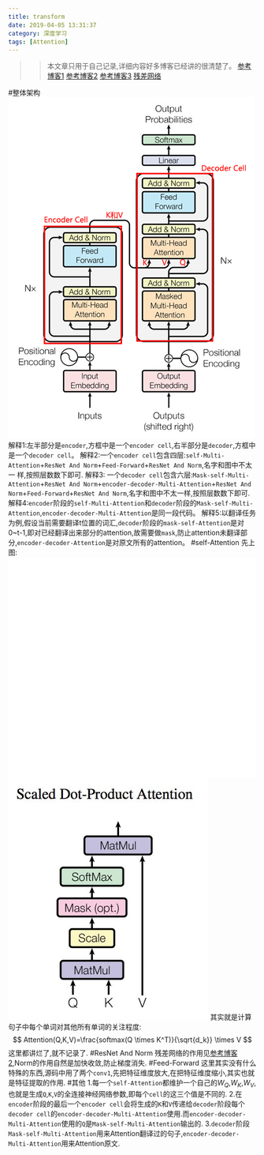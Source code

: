 ```yaml
---
title: transform
date: 2019-04-05 13:31:37
category: 深度学习
tags: [Attention]
---
```

>>本文章只用于自己记录,详细内容好多博客已经讲的很清楚了。
[参考博客1](https://jalammar.github.io/illustrated-transformer/)
[参考博客2](https://zhuanlan.zhihu.com/p/47282410?utm_source=wechat_session&utm_medium=social&s_r=0)
[参考博客3](https://blog.csdn.net/yiyele/article/details/81913031)
[残差网络](https://www.jianshu.com/p/e58437f39f65)

#整体架构
![](/img/transform2.jpg)
解释1:左半部分是`encoder`,方框中是一个`encoder cell`,右半部分是`decoder`,方框中是一个`decoder cell`。
解释2:一个`encoder cell`包含四层:`self-Multi-Attention`+`ResNet And Norm`+`Feed-Forward`+`ResNet And Norm`,名字和图中不太一
样,按照层数数下即可.
解释3: 一个`decoder cell`包含六层:`Mask-self-Multi-Attention`+`ResNet And Norm`+`encoder-decoder-Multi-Attention`+`ResNet And Norm`+`Feed-Forward`+`ResNet And Norm`,名字和图中不太一样,按照层数数下即可.
解释4:`encoder`阶段的`self-Multi-Attention`和`decoder`阶段的`Mask-self-Multi-Attention`,`encoder-decoder-Multi-Attention`是同一段代码。
解释5:以翻译任务为例,假设当前需要翻译t位置的词汇,`decoder`阶段的`mask-self-Attention`是对0~t-1,即对已经翻译出来部分的attention,故需要做`mask`,防止attention未翻译部分,`encoder-decoder-Attention`是对原文所有的attention。
#self-Attention
先上图:
![](/img/transform1.gif)
![](/img/selfattention.jpg)
其实就是计算句子中每个单词对其他所有单词的关注程度:
$$
Attention(Q,K,V)=\frac{softmax(Q \times K^T)}{\sqrt{d_k}} \times V
$$
这里都讲烂了,就不记录了.
#ResNet And Norm
残差网络的作用见[参考博客2](https://zhuanlan.zhihu.com/p/47282410?utm_source=wechat_session&utm_medium=social&s_r=0),Norm的作用自然是加快收敛,防止梯度消失.
#Feed-Forward
这里其实没有什么特殊的东西,源码中用了两个`conv1`,先把特征维度放大,在把特征维度缩小,其实也就是特征提取的作用.
#其他
1.每一个`self-Attention`都维护一个自己的$W_Q$,$W_K$,$W_V$,也就是生成`Q`,`K`,`V`的全连接神经网络参数,即每个`cell`的这三个值是不同的.
2.在`encoder`阶段的最后一个`encoder cell`会将生成的`K`和`V`传递给`decoder`阶段每个`decoder cell`的`encoder-decoder-Multi-Attention`使用.而`encoder-decoder-Multi-Attention`使用的`Q`是`Mask-self-Multi-Attention`输出的.
3.`decoder`阶段`Mask-self-Multi-Attention`用来Attention翻译过的句子,`encoder-decoder-Multi-Attention`用来Attention原文.